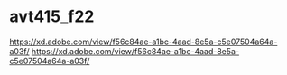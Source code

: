 # avt415_f22
https://xd.adobe.com/view/f56c84ae-a1bc-4aad-8e5a-c5e07504a64a-a03f/
https://xd.adobe.com/view/f56c84ae-a1bc-4aad-8e5a-c5e07504a64a-a03f/
